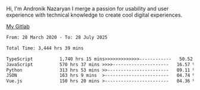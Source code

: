Hi, I'm Andronik Nazaryan
I merge a passion for usability and user experience with technical knowledge to create cool digital experiences.

[My Gitlab](https://gitlab.com/anridev24)

<!--START_SECTION:waka-->

```txt
From: 28 March 2020 - To: 28 July 2025

Total Time: 3,444 hrs 39 mins

TypeScript          1,740 hrs 15 mins>>>>>>>>>>>>>------------   50.52 %
JavaScript          570 hrs 37 mins >>>>---------------------   16.57 %
Python              313 hrs 53 mins >>-----------------------   09.11 %
JSON                163 hrs 9 mins  >------------------------   04.74 %
Vue.js              150 hrs 20 mins >------------------------   04.36 %
```

<!--END_SECTION:waka-->
